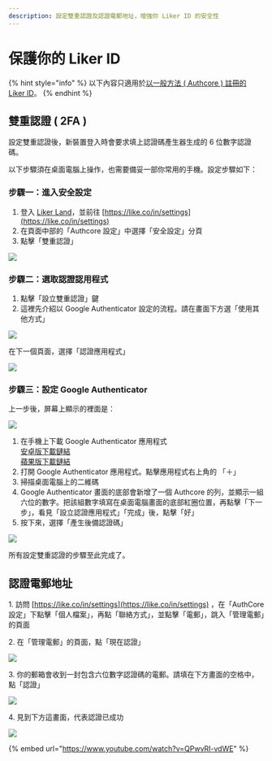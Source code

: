 ```yaml
---
description: 設定雙重認證及認證電郵地址，增強你 Liker ID 的安全性
---
```


# 保護你的 Liker ID

{% hint style="info" %}
以下內容只適用於[以一般方法 ( Authcore ) 註冊的 Liker ID](./)。
{% endhint %}

## 雙重認證 ( 2FA ) <a href="#2fa" id="2fa"></a>

設定雙重認證後，新裝置登入時會要求填上認證碼產生器生成的 6 位數字認證碼。

以下步驟須在桌面電腦上操作，也需要備妥一部你常用的手機。設定步驟如下：

### 步驟一：進入安全設定

1. 登入 [Liker Land](https://liker.land/)，並前往 [https://like.co/in/settings](https://like.co/in/settings)
2. 在頁面中部的「Authcore 設定」中選擇「安全設定」分頁
3. 點擊「雙重認證」

![](../../../.gitbook/assets/IMG\_2343.jpg)

### 步驟二：選取認證認用程式

1. 點擊「設立雙重認證」鍵
2. 這裡先介紹以 Google Authenticator 設定的流程。請在畫面下方選「使用其他方式」

![](<../../../.gitbook/assets/choose-2fa-method (1).png>)

在下一個頁面，選擇「認證應用程式」

![](../../../.gitbook/assets/IMG\_2346a.jpg)

### 步驟三：設定 Google Authenticator

上一步後，屏幕上顯示的裡面是：

![](../../../.gitbook/assets/2fa-google-authenticator.png)

1. 在手機上下載 Google Authenticator 應用程式\
   [安卓版下載鏈結](https://play.google.com/store/apps/details?id=com.google.android.apps.authenticator2\&hl=zh\_TW)\
   [蘋果版下載鏈結](https://apps.apple.com/hk/app/google-authenticator/id388497605)
2. 打開 Google Authenticator 應用程式。點擊應用程式右上角的 「＋」
3. 掃描桌面電腦上的二維碼
4. Google Authenticator 畫面的底部會新增了一個 Authcore 的列，並顯示一組六位的數字。把該組數字填寫在桌面電腦畫面的底部紅圈位置，再點擊「下一步」，看見「設立認證應用程式」「完成」後，點擊「好」
5. 按下來，選擇「產生後備認證碼」

![](../../../.gitbook/assets/2fa-backup-screen.png)

所有設定雙重認證的步驟至此完成了。

## 認證電郵地址 <a href="#confirm-your-email-address" id="confirm-your-email-address"></a>

1\. 訪問 [https://like.co/in/settings](https://like.co/in/settings) ，在「AuthCore 設定」下點擊「個人檔案」，再點「聯絡方式」，並點擊「電郵」，跳入「管理電郵」的頁面

2\. 在「管理電郵」的頁面，點「現在認證」

![](../../../.gitbook/assets/auth-email-1.png)

3\. 你的郵箱會收到一封包含六位數字認證碼的電郵。請填在下方畫面的空格中，點「認證」

![](https://downloads.intercomcdn.com/i/o/171962025/7a29375736dc15a5f3eb9909/image.png)

4\. 見到下方這畫面，代表認證已成功

![](../../../.gitbook/assets/auth-email-3.png)

{% embed url="https://www.youtube.com/watch?v=QPwvRI-vdWE" %}
